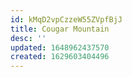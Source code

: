 ```yaml
---
id: kMqD2vpCzzeW55ZVpfBjJ
title: Cougar Mountain
desc: ''
updated: 1648962437570
created: 1629603404496
---
```


